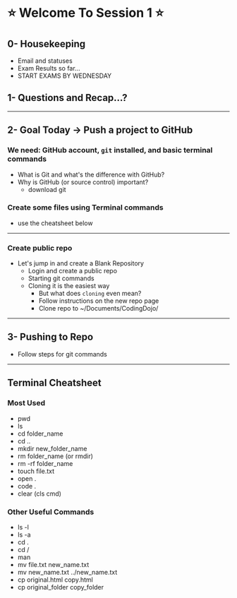 # :star: Welcome To Session 1 :star:
## 0- Housekeeping
- Email and statuses
- Exam Results so far...
- START EXAMS BY WEDNESDAY
## 1- Questions and Recap...?
--- 
## 2- Goal Today -> Push a project to GitHub
### We need: GitHub account, `git` installed, and basic terminal commands
- What is Git and what's the difference with GitHub?
- Why is GitHub (or source control) important?
  - download git
### Create some files using Terminal commands
- use the cheatsheet below
---
### Create public repo
- Let's jump in and create a Blank Repository
  - Login and create a public repo
  - Starting git commands
  - Cloning it is the easiest way
    - But what does `cloning` even mean?
    - Follow instructions on the new repo page
    - Clone repo to ~/Documents/CodingDojo/
---
## 3- Pushing to Repo
- Follow steps for git commands
---
## Terminal Cheatsheet
### Most Used
- pwd
- ls
- cd folder_name
- cd ..
- mkdir new_folder_name
- rm folder_name  (or rmdir)
- rm -rf folder_name
- touch file.txt
- open .
- code .
- clear  (cls cmd)
### Other Useful Commands
- ls -l
- ls -a
- cd .
- cd /
- man
- mv file.txt new_name.txt
- mv new_name.txt ../new_name.txt
- cp original.html copy.html
- cp original_folder copy_folder